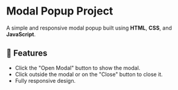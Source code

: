 # Modal Popup Project

A simple and responsive modal popup built using **HTML**, **CSS**, and **JavaScript**.

## 🚀 Features

- Click the "Open Modal" button to show the modal.
- Click outside the modal or on the "Close" button to close it.
- Fully responsive design.
